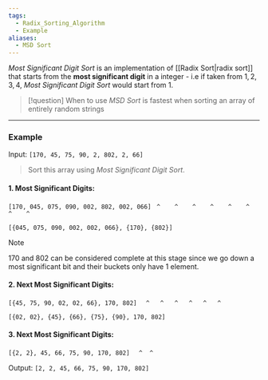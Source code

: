 ```yaml
---
tags:
  - Radix_Sorting_Algorithm
  - Example
aliases:
  - MSD Sort
---
```

_Most Significant Digit Sort_ is an implementation of [[Radix Sort|radix sort]] that starts from the **most significant digit** in a integer - i.e if taken from $1,2,3,4$, _Most Significant Digit Sort_ would start from $1$.

> [!question] When to use
> _MSD Sort_ is fastest when sorting an array of entirely random strings

---
### Example
Input: `[170, 45, 75, 90, 2, 802, 2, 66]`

> Sort this array using _Most Significant Digit Sort_.

#### 1. Most Significant Digits:
`[170, 045, 075, 090, 002, 802, 002, 066]`
` ^    ^    ^    ^    ^    ^    ^    ^`

`[{045, 075, 090, 002, 002, 066}, {170}, {802}]`

> [!note]
> $170$ and $802$ can be considered complete at this stage since we go down a most significant bit and their buckets only have $1$ element.
#### 2. Next Most Significant Digits:
`[{45, 75, 90, 02, 02, 66}, 170, 802]`
`  ^   ^   ^   ^   ^   ^`

`[{02, 02}, {45}, {66}, {75}, {90}, 170, 802]`
#### 3. Next Most Significant Digits:
`[{2, 2}, 45, 66, 75, 90, 170, 802]`
`  ^  ^`

Output: `[2, 2, 45, 66, 75, 90, 170, 802]`



